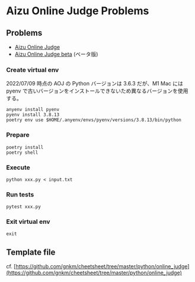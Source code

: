 # Aizu Online Judge Problems

## Problems

- [Aizu Online Judge](https://judge.u-aizu.ac.jp/onlinejudge/index.jsp)
- [Aizu Online Judge beta](https://onlinejudge.u-aizu.ac.jp/home) (ベータ版)

### Create virtual env

2022/07/09 時点の AOJ の Python バージョンは 3.6.3 だが、M1 Mac には pyenv で古いバージョンをインストールできないため異なるバージョンを使用する。

```
anyenv install pyenv
pyenv install 3.8.13
poetry env use $HOME/.anyenv/envs/pyenv/versions/3.8.13/bin/python
```

### Prepare

```
poetry install
poetry shell
```

### Execute

```
python xxx.py < input.txt
```

### Run tests

```
pytest xxx.py
```

### Exit virtual env

```
exit
```

## Template file

cf. [https://github.com/gnkm/cheetsheet/tree/master/python/online_judge](https://github.com/gnkm/cheetsheet/tree/master/python/online_judge)
